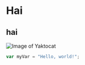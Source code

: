 # Hai
## hai
![Image of Yaktocat](https://octodex.github.com/images/yaktocat.png)
``` javascript
var myVar = "Hello, world!";
```
